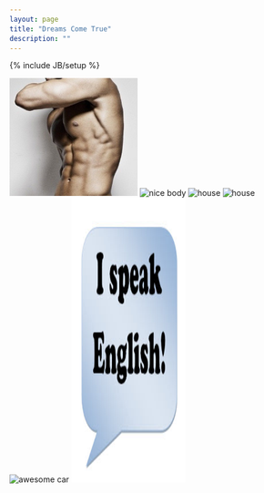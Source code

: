 ```yaml
---
layout: page
title: "Dreams Come True"
description: ""
---
```

{% include JB/setup %}

<img src="/images/wonder/good-body.jpg" width="225" />
<img src="http://farm3.staticflickr.com/2415/2466566500_797ffb7f60_n.jpg" width="310" alt="nice body" />
<img src="http://farm3.staticflickr.com/2581/4123527670_3381ea3ce2_n.jpg" width="310" alt="house" />
<img src="http://farm7.staticflickr.com/6069/6065244606_8bc6aca142_n.jpg" width="310" alt="house" />
<img src="http://farm6.staticflickr.com/5100/5540460073_524a338997_n.jpg" height="310" alt="awesome car" />
<img src="/images/wonder/i-speak-english-small.jpg" width="200" height="500" alt="english well" />
